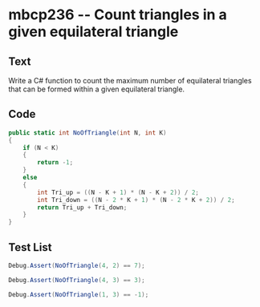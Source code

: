 # mbcp236 -- Count triangles in a given equilateral triangle

## Text

Write a C# function to count the maximum number of equilateral triangles that can be formed within a given equilateral triangle.

## Code

```csharp
public static int NoOfTriangle(int N, int K) 
{
    if (N < K) 
    {
        return -1;
    } 
    else 
    {
        int Tri_up = ((N - K + 1) * (N - K + 2)) / 2;
        int Tri_down = ((N - 2 * K + 1) * (N - 2 * K + 2)) / 2;
        return Tri_up + Tri_down;
    }
}
```

## Test List

```csharp
Debug.Assert(NoOfTriangle(4, 2) == 7);
```

```csharp
Debug.Assert(NoOfTriangle(4, 3) == 3);
```

```csharp
Debug.Assert(NoOfTriangle(1, 3) == -1);
```
